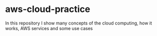 # aws-cloud-practice
In this repository I show many concepts of the cloud computing, how it works, AWS services and some use cases
